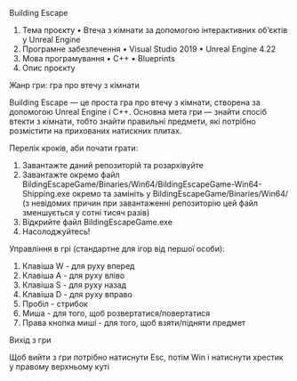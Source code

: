 Building Escape
1) Тема проєкту • Втеча з кімнати за допомогою інтерактивних об’єктів у Unreal Engine
2) Програмне забезпечення • Visual Studio 2019 • Unreal Engine 4.22
3) Мова програмування • С++ • Blueprints
4) Опис проєкту

Жанр гри: гра про втечу з кімнати

Building Escape — це проста гра про втечу з кімнати, створена за допомогою Unreal Engine і C++. 
Основна мета гри — знайти спосіб втекти з кімнати, тобто знайти правильні предмети, які потрібно розмістити на прихованих натискних плитах.

Перелік кроків, аби почати грати:
1) Завантажте даний репозиторій та розархівуйте
2) Завантажте окремо файл BildingEscapeGame/Binaries/Win64/BildingEscapeGame-Win64-Shipping.exe окремо та замініть у BildingEscapeGame/Binaries/Win64/ (з невідомих причин при завантаженні репозиторію цей файл зменшується у сотні тисяч разів)
3) Відкрийте файл BildingEscapeGame.exe
4) Насолоджуйтесь!

Управління в грі (стандартне для ігор від першої особи):

1) Клавіша W - для руху вперед
2) Клавіша A - для руху вліво
3) Клавіша S - для руху назад
4) Клавіша D - для руху вправо
5) Пробіл - стрибок
6) Миша - для того, щоб розвертатися/повертатися
7) Права кнопка миші - для того, щоб взяти/підняти предмет

Вихід з гри

Щоб вийти з гри потрібно натиснути Esc, потім Win і натиснути хрестик у правому верхньому куті

